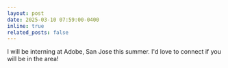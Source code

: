 ```yaml
---
layout: post
date: 2025-03-10 07:59:00-0400
inline: true
related_posts: false
---
```


I will be interning at Adobe, San Jose this summer. I'd love to connect if you will be in the area!
